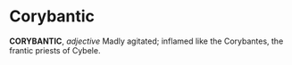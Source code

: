 # Corybantic

**CORYBANTIC**, _adjective_ Madly agitated; inflamed like the Corybantes, the frantic priests of Cybele.